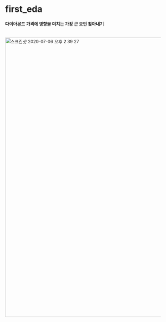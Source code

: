 # first_eda
#### 다이아몬드 가격에 영향을 미치는 가장 큰 요인 찾아내기
<br/>

<img width="901" alt="스크린샷 2020-07-06 오후 2 39 27" src="https://user-images.githubusercontent.com/46306443/86559272-82485700-bf96-11ea-8838-a37daeeb4827.png">
